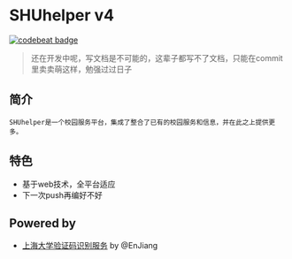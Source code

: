 # SHUhelper v4

[![codebeat badge](https://codebeat.co/badges/97b9864b-ffc5-497a-a4bd-27d73cc95e46)](https://codebeat.co/projects/github-com-shuopensourcecommunity-shuhelper-master)

> 还在开发中呢，写文档是不可能的，这辈子都写不了文档，只能在commit里卖卖萌这样，勉强过过日子

## 简介

    SHUhelper是一个校园服务平台，集成了整合了已有的校园服务和信息，并在此之上提供更多。

## 特色

* 基于web技术，全平台适应
* 下一次push再编好不好

## Powered by

* [上海大学验证码识别服务](https://github.com/shuopensourcecommunity/anti-captcha.shuosc.org) by @EnJiang

